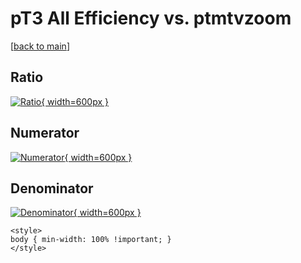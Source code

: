 # pT3 All Efficiency vs. ptmtvzoom

[[back to main](./)]



## Ratio

[![Ratio](../mtv/var/pT3_0_eff_ptmtvzoom.png){ width=600px }](../mtv/var/pT3_0_eff_ptmtvzoom.pdf)

## Numerator

[![Numerator](../mtv/num/pT3_0_eff_ptmtvzoom_num0.png){ width=600px }](../mtv/num/pT3_0_eff_ptmtvzoom_num0.pdf)

## Denominator

[![Denominator](../mtv/den/pT3_0_eff_ptmtvzoom_den.png){ width=600px }](../mtv/den/pT3_0_eff_ptmtvzoom_den.pdf)


``` {=html}
<style>
body { min-width: 100% !important; }
</style>
```
